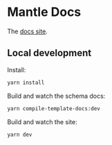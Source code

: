 # Mantle Docs

The [docs site](https://mantledeploy.vercel.app).

## Local development

Install:

```sh
yarn install
```

Build and watch the schema docs:

```sh
yarn compile-template-docs:dev
```

Build and watch the site:

```sh
yarn dev
```
